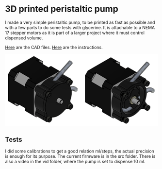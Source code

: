# 3D printed peristaltic pump

I made a very simple peristaltic pump, to be printed as fast as possible and with a few parts to do some tests with glycerine. It is attachable to a NEMA 17 stepper motors as it is part of a larger project where it must control dispensed volume.

[Here](https://grabcad.com/library/3d-printed-peristaltic-pump-2) are the CAD files.
[Here](https://jkugalde.github.io/portfolio/ppstep/) are the instructions.

<img src="/images/cadesign.png" width="750">

## Tests

I did some calibrations to get a good relation ml/steps, the actual precision is enough for its purpose. The current firmware is in the src folder. There is also a video in the vid folder, where the pump is set to dispense 10 ml.

